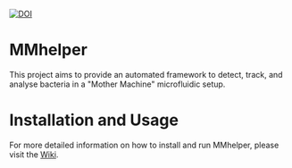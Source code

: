 [![DOI](https://zenodo.org/badge/109839180.svg)](https://zenodo.org/badge/latestdoi/109839180)


# MMhelper 
This project aims to provide an automated framework to detect, track, and analyse bacteria in a "Mother Machine" microfluidic setup.

# Installation and Usage
For more detailed information on how to install and run MMhelper, please visit the [Wiki](https://github.com/jmetz/mmhelper/wiki).
